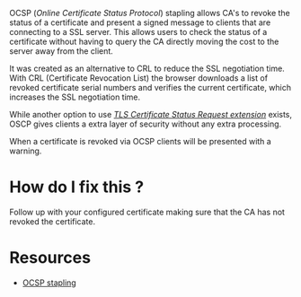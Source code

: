 OCSP (*Online Certificate Status Protocol*) stapling allows CA's to revoke the status of a certificate and present a signed message to clients that are connecting to a SSL server. This allows users to check the status of a certificate without having to query the CA directly moving the cost to the server away from the client.

It was created as an alternative to CRL to reduce the SSL negotiation time. With CRL (Certificate Revocation List) the browser downloads a list of revoked certificate serial numbers and verifies the current certificate, which increases the SSL negotiation time.

While another option to use [*TLS Certificate Status Request extension*](https://tools.ietf.org/html/rfc6961) exists, OSCP gives clients a extra layer of security without any extra processing.

When a certificate is revoked via OCSP clients will be presented with a warning.

# How do I fix this ?

Follow up with your configured certificate making sure that the CA has not revoked the certificate.

# Resources

* [OCSP stapling](https://en.wikipedia.org/wiki/OCSP_stapling)
